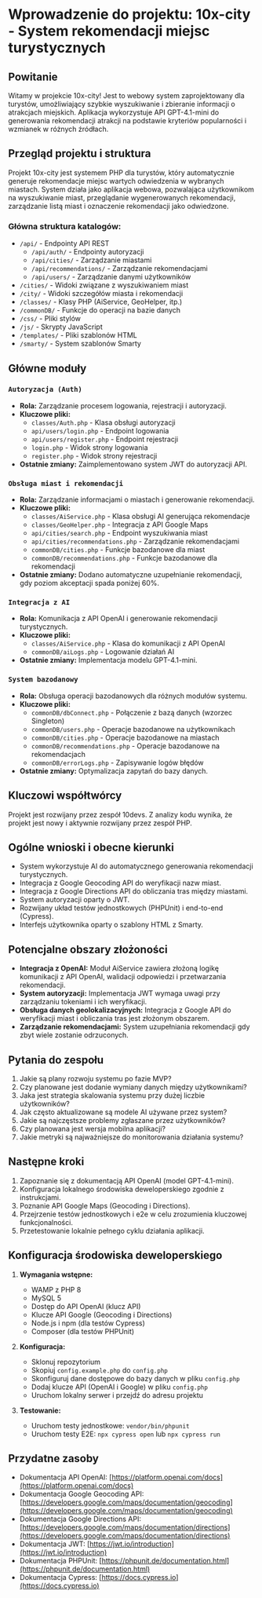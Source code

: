 # Wprowadzenie do projektu: 10x-city - System rekomendacji miejsc turystycznych

## Powitanie

Witamy w projekcie 10x-city! Jest to webowy system zaprojektowany dla turystów, umożliwiający szybkie wyszukiwanie i zbieranie informacji o atrakcjach miejskich. Aplikacja wykorzystuje API GPT-4.1-mini do generowania rekomendacji atrakcji na podstawie kryteriów popularności i wzmianek w różnych źródłach.

## Przegląd projektu i struktura

Projekt 10x-city jest systemem PHP dla turystów, który automatycznie generuje rekomendacje miejsc wartych odwiedzenia w wybranych miastach. System działa jako aplikacja webowa, pozwalająca użytkownikom na wyszukiwanie miast, przeglądanie wygenerowanych rekomendacji, zarządzanie listą miast i oznaczenie rekomendacji jako odwiedzone.

### Główna struktura katalogów:
- `/api/` - Endpointy API REST
  - `/api/auth/` - Endpointy autoryzacji
  - `/api/cities/` - Zarządzanie miastami
  - `/api/recommendations/` - Zarządzanie rekomendacjami
  - `/api/users/` - Zarządzanie danymi użytkowników
- `/cities/` - Widoki związane z wyszukiwaniem miast
- `/city/` - Widoki szczegółów miasta i rekomendacji
- `/classes/` - Klasy PHP (AiService, GeoHelper, itp.)
- `/commonDB/` - Funkcje do operacji na bazie danych
- `/css/` - Pliki stylów
- `/js/` - Skrypty JavaScript
- `/templates/` - Pliki szablonów HTML
- `/smarty/` - System szablonów Smarty

## Główne moduły

### `Autoryzacja (Auth)`

- **Rola:** Zarządzanie procesem logowania, rejestracji i autoryzacji.
- **Kluczowe pliki:** 
  - `classes/Auth.php` - Klasa obsługi autoryzacji
  - `api/users/login.php` - Endpoint logowania
  - `api/users/register.php` - Endpoint rejestracji
  - `login.php` - Widok strony logowania
  - `register.php` - Widok strony rejestracji
- **Ostatnie zmiany:** Zaimplementowano system JWT do autoryzacji API.

### `Obsługa miast i rekomendacji`

- **Rola:** Zarządzanie informacjami o miastach i generowanie rekomendacji.
- **Kluczowe pliki:** 
  - `classes/AiService.php` - Klasa obsługi AI generująca rekomendacje
  - `classes/GeoHelper.php` - Integracja z API Google Maps
  - `api/cities/search.php` - Endpoint wyszukiwania miast
  - `api/cities/recommendations.php` - Zarządzanie rekomendacjami
  - `commonDB/cities.php` - Funkcje bazodanowe dla miast
  - `commonDB/recommendations.php` - Funkcje bazodanowe dla rekomendacji
- **Ostatnie zmiany:** Dodano automatyczne uzupełnianie rekomendacji, gdy poziom akceptacji spada poniżej 60%.

### `Integracja z AI`

- **Rola:** Komunikacja z API OpenAI i generowanie rekomendacji turystycznych.
- **Kluczowe pliki:** 
  - `classes/AiService.php` - Klasa do komunikacji z API OpenAI
  - `commonDB/aiLogs.php` - Logowanie działań AI
- **Ostatnie zmiany:** Implementacja modelu GPT-4.1-mini.

### `System bazodanowy`

- **Rola:** Obsługa operacji bazodanowych dla różnych modułów systemu.
- **Kluczowe pliki:** 
  - `commonDB/dbConnect.php` - Połączenie z bazą danych (wzorzec Singleton)
  - `commonDB/users.php` - Operacje bazodanowe na użytkownikach
  - `commonDB/cities.php` - Operacje bazodanowe na miastach
  - `commonDB/recommendations.php` - Operacje bazodanowe na rekomendacjach
  - `commonDB/errorLogs.php` - Zapisywanie logów błędów
- **Ostatnie zmiany:** Optymalizacja zapytań do bazy danych.

## Kluczowi współtwórcy

Projekt jest rozwijany przez zespół 10devs. Z analizy kodu wynika, że projekt jest nowy i aktywnie rozwijany przez zespół PHP.

## Ogólne wnioski i obecne kierunki

- System wykorzystuje AI do automatycznego generowania rekomendacji turystycznych.
- Integracja z Google Geocoding API do weryfikacji nazw miast.
- Integracja z Google Directions API do obliczania tras między miastami.
- System autoryzacji oparty o JWT.
- Rozwijany układ testów jednostkowych (PHPUnit) i end-to-end (Cypress).
- Interfejs użytkownika oparty o szablony HTML z Smarty.

## Potencjalne obszary złożoności

- **Integracja z OpenAI:** Moduł AiService zawiera złożoną logikę komunikacji z API OpenAI, walidacji odpowiedzi i przetwarzania rekomendacji.
- **System autoryzacji:** Implementacja JWT wymaga uwagi przy zarządzaniu tokeniami i ich weryfikacji.
- **Obsługa danych geolokalizacyjnych:** Integracja z Google API do weryfikacji miast i obliczania tras jest złożonym obszarem.
- **Zarządzanie rekomendacjami:** System uzupełniania rekomendacji gdy zbyt wiele zostanie odrzuconych.

## Pytania do zespołu

1. Jakie są plany rozwoju systemu po fazie MVP?
2. Czy planowane jest dodanie wymiany danych między użytkownikami?
3. Jaka jest strategia skalowania systemu przy dużej liczbie użytkowników?
4. Jak często aktualizowane są modele AI używane przez system?
5. Jakie są najczęstsze problemy zgłaszane przez użytkowników?
6. Czy planowana jest wersja mobilna aplikacji?
7. Jakie metryki są najważniejsze do monitorowania działania systemu?

## Następne kroki

1. Zapoznanie się z dokumentacją API OpenAI (model GPT-4.1-mini).
2. Konfiguracja lokalnego środowiska deweloperskiego zgodnie z instrukcjami.
3. Poznanie API Google Maps (Geocoding i Directions).
4. Przejrzenie testów jednostkowych i e2e w celu zrozumienia kluczowej funkcjonalności.
5. Przetestowanie lokalnie pełnego cyklu działania aplikacji.

## Konfiguracja środowiska deweloperskiego

1. **Wymagania wstępne:**
   - WAMP z PHP 8
   - MySQL 5
   - Dostęp do API OpenAI (klucz API)
   - Klucze API Google (Geocoding i Directions)
   - Node.js i npm (dla testów Cypress)
   - Composer (dla testów PHPUnit)

2. **Konfiguracja:**
   - Sklonuj repozytorium
   - Skopiuj `config.example.php` do `config.php`
   - Skonfiguruj dane dostępowe do bazy danych w pliku `config.php`
   - Dodaj klucze API (OpenAI i Google) w pliku `config.php`
   - Uruchom lokalny serwer i przejdź do adresu projektu

3. **Testowanie:**
   - Uruchom testy jednostkowe: `vendor/bin/phpunit`
   - Uruchom testy E2E: `npx cypress open` lub `npx cypress run`

## Przydatne zasoby

- Dokumentacja API OpenAI: [https://platform.openai.com/docs](https://platform.openai.com/docs)
- Dokumentacja Google Geocoding API: [https://developers.google.com/maps/documentation/geocoding](https://developers.google.com/maps/documentation/geocoding)
- Dokumentacja Google Directions API: [https://developers.google.com/maps/documentation/directions](https://developers.google.com/maps/documentation/directions)
- Dokumentacja JWT: [https://jwt.io/introduction](https://jwt.io/introduction)
- Dokumentacja PHPUnit: [https://phpunit.de/documentation.html](https://phpunit.de/documentation.html)
- Dokumentacja Cypress: [https://docs.cypress.io](https://docs.cypress.io) 